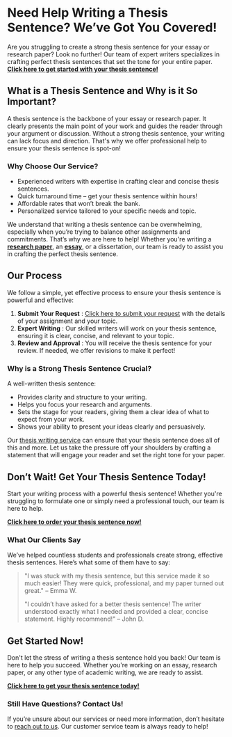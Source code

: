 # Need Help Writing a Thesis Sentence? We’ve Got You Covered!

Are you struggling to create a strong thesis sentence for your essay or research paper? Look no further! Our team of expert writers specializes in crafting perfect thesis sentences that set the tone for your entire paper. **[Click here to get started with your thesis sentence!](https://tinyurl.com/topessay?keyword=write+a+thesis+sentence)**

## What is a Thesis Sentence and Why is it So Important?

A thesis sentence is the backbone of your essay or research paper. It clearly presents the main point of your work and guides the reader through your argument or discussion. Without a strong thesis sentence, your writing can lack focus and direction. That's why we offer professional help to ensure your thesis sentence is spot-on!

### Why Choose Our Service?

- Experienced writers with expertise in crafting clear and concise thesis sentences.
- Quick turnaround time – get your thesis sentence within hours!
- Affordable rates that won’t break the bank.
- Personalized service tailored to your specific needs and topic.

We understand that writing a thesis sentence can be overwhelming, especially when you’re trying to balance other assignments and commitments. That’s why we are here to help! Whether you're writing a **[research paper](https://tinyurl.com/topessay?keyword=write+a+thesis+sentence)**, an **[essay](https://tinyurl.com/topessay?keyword=write+a+thesis+sentence)**, or a dissertation, our team is ready to assist you in crafting the perfect thesis sentence.

## Our Process

We follow a simple, yet effective process to ensure your thesis sentence is powerful and effective:

1. **Submit Your Request** : [Click here to submit your request](https://tinyurl.com/topessay?keyword=write+a+thesis+sentence) with the details of your assignment and your topic.
2. **Expert Writing** : Our skilled writers will work on your thesis sentence, ensuring it is clear, concise, and relevant to your topic.
3. **Review and Approval** : You will receive the thesis sentence for your review. If needed, we offer revisions to make it perfect!

### Why is a Strong Thesis Sentence Crucial?

A well-written thesis sentence:

- Provides clarity and structure to your writing.
- Helps you focus your research and arguments.
- Sets the stage for your readers, giving them a clear idea of what to expect from your work.
- Shows your ability to present your ideas clearly and persuasively.

Our [thesis writing service](https://tinyurl.com/topessay?keyword=write+a+thesis+sentence) can ensure that your thesis sentence does all of this and more. Let us take the pressure off your shoulders by crafting a statement that will engage your reader and set the right tone for your paper.

## Don’t Wait! Get Your Thesis Sentence Today!

Start your writing process with a powerful thesis sentence! Whether you're struggling to formulate one or simply need a professional touch, our team is here to help.

**[Click here to order your thesis sentence now!](https://tinyurl.com/topessay?keyword=write+a+thesis+sentence)**

### What Our Clients Say

We’ve helped countless students and professionals create strong, effective thesis sentences. Here’s what some of them have to say:

> "I was stuck with my thesis sentence, but this service made it so much easier! They were quick, professional, and my paper turned out great." – Emma W.
> 
> "I couldn’t have asked for a better thesis sentence! The writer understood exactly what I needed and provided a clear, concise statement. Highly recommend!" – John D.

## Get Started Now!

Don't let the stress of writing a thesis sentence hold you back! Our team is here to help you succeed. Whether you're working on an essay, research paper, or any other type of academic writing, we are ready to assist.

**[Click here to get your thesis sentence today!](https://tinyurl.com/topessay?keyword=write+a+thesis+sentence)**

### Still Have Questions? Contact Us!

If you’re unsure about our services or need more information, don’t hesitate to [reach out to us](https://tinyurl.com/topessay?keyword=write+a+thesis+sentence). Our customer service team is always ready to help!
